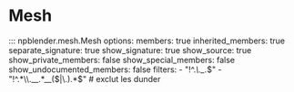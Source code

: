 # Mesh

::: npblender.mesh.Mesh
    options:
      members: true
      inherited_members: true
      separate_signature: true
      show_signature: true
      show_source: true
      show_private_members: false
      show_special_members: false
      show_undocumented_members: false
      filters:
        - "!^.*\\._.*$"         
        - "!^.*\\.__.*__($|\\.).*$"  # exclut les dunder
